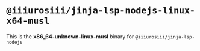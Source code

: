 # `@iiiurosiii/jinja-lsp-nodejs-linux-x64-musl`

This is the **x86_64-unknown-linux-musl** binary for `@iiiurosiii/jinja-lsp-nodejs`
